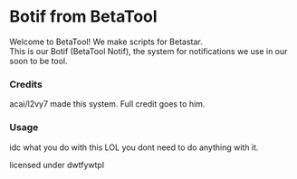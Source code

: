 # Botif from BetaTool
Welcome to BetaTool! We make scripts for Betastar.<br>
This is our Botif (BetaTool Notif), the system for notifications we use in our soon to be tool.
### Credits
acai/l2vy7 made this system. Full credit goes to him.
### Usage
idc what you do with this LOL you dont need to do anything with it.

licensed under dwtfywtpl
